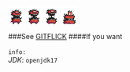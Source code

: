![LOGO](res/frames/big_demon_idle_anim_f0.png)
![LOGO](res/frames/big_demon_idle_anim_f1.png)
![LOGO](res/frames/big_demon_idle_anim_f2.png)
![LOGO](res/frames/big_demon_idle_anim_f3.png)

###See [GITFLICK](https://gitflic.ru/project/dkan/surfase)
####If you want


`info:`\
_JDK_: `openjdk17`